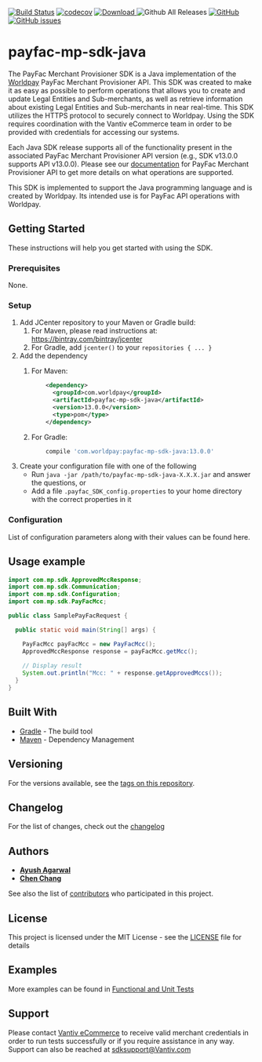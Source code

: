[![Build Status](https://travis-ci.org/Vantiv/payfac-mp-sdk-java.svg?branch=13.x)](https://travis-ci.org/Vantiv/payfac-mp-sdk-java)
[![codecov](https://codecov.io/gh/Vantiv/payfac-mp-sdk-java/branch/13.x/graph/badge.svg)](https://codecov.io/gh/Vantiv/payfac-mp-sdk-java)
[ ![Download](https://api.bintray.com/packages/vantivcnp/maven/payfac-mp-sdk-java/images/download.svg) ](https://bintray.com/vantivcnp/maven/payfac-mp-sdk-java/_latestVersion) ![Github All Releases](https://img.shields.io/github/downloads/vantiv/payfac-mp-sdk-java/total.svg)
[![GitHub](https://img.shields.io/github/license/vantiv/payfac-mp-sdk-java.svg)](https://github.com/Vantiv/payfac-mp-sdk-java/13.x/LICENSE) [![GitHub issues](https://img.shields.io/github/issues/vantiv/payfac-mp-sdk-java.svg)](https://github.com/Vantiv/payfac-mp-sdk-java/issues)

# payfac-mp-sdk-java

The PayFac Merchant Provisioner SDK is a Java implementation of the [Worldpay](https://developer.vantiv.com/community/ecommerce) PayFac Merchant Provisioner API. This SDK was created to make it as easy as possible to perform operations that allows you to create and update Legal Entities and Sub-merchants, as well as retrieve information about existing Legal Entities and Sub-merchants in near real-time. This SDK utilizes the HTTPS protocol to securely connect to Worldpay. Using the SDK requires coordination with the Vantiv eCommerce team in order to be provided with credentials for accessing our systems.

Each Java SDK release supports all of the functionality present in the associated PayFac Merchant Provisioner API version (e.g., SDK v13.0.0 supports API v13.0.0). Please see our [documentation](https://developer.vantiv.com/community/ecommerce/pages/documentation) for PayFac Merchant Provisioner API to get more details on what operations are supported.

This SDK is implemented to support the Java programming language and is created by Worldpay. Its intended use is for PayFac API operations with Worldpay.


## Getting Started

These instructions will help you get started with using the SDK.

### Prerequisites

None.


### Setup

1. Add JCenter repository to your Maven or Gradle build:
	1. For Maven, please read instructions at: https://bintray.com/bintray/jcenter
	2. For Gradle, add `jcenter()` to your `repositories { ... }`
2. Add the dependency
    1. For Maven:
        ```xml
            <dependency>
              <groupId>com.worldpay</groupId>
              <artifactId>payfac-mp-sdk-java</artifactId>
              <version>13.0.0</version>
              <type>pom</type>
            </dependency>
        ```

    2. For Gradle:
        ```groovy
            compile 'com.worldpay:payfac-mp-sdk-java:13.0.0'
        ```
3. Create your configuration file with one of the following
    * Run `java -jar /path/to/payfac-mp-sdk-java-X.X.X.jar` and answer the questions, or
    * Add a file `.payfac_SDK_config.properties` to your home directory with the correct properties in it

### Configuration
List of configuration parameters along with their values can be found here.


## Usage example

```java
import com.mp.sdk.ApprovedMccResponse;
import com.mp.sdk.Communication;
import com.mp.sdk.Configuration;
import com.mp.sdk.PayFacMcc;

public class SamplePayFacRequest {

  public static void main(String[] args) {

    PayFacMcc payFacMcc = new PayFacMcc();
    ApprovedMccResponse response = payFacMcc.getMcc();
    
    // Display result
    System.out.println("Mcc: " + response.getApprovedMccs());
  }
}
```
## Built With

* [Gradle](https://gradle.org/) - The build tool
* [Maven](https://maven.apache.org/) - Dependency Management

## Versioning
For the versions available, see the [tags on this repository](https://github.com/vantiv/payfac-mp-sdk-java/tags). 

## Changelog
For the list of changes, check out the [changelog](https://github.com/Vantiv/payfac-mp-sdk-java/blob/13.x/CHANGELOG.md)

## Authors

* [**Ayush Agarwal**](https://github.com/ayush17agarwal)
* [**Chen Chang**](https://github.com/cc6980312)

See also the list of [contributors](https://github.com/vantiv/payfac-mp-sdk-java/contributors) who participated in this project.

## License
This project is licensed under the MIT License - see the [LICENSE](https://github.com/Vantiv/payfac-mp-sdk-java/blob/13.x/LICENSE.md) file for details

## Examples
More examples can be found in [Functional and Unit Tests](https://github.com/Vantiv/payfac-mp-sdk-java/tree/13.x/src/test/java/com/mp/sdk)

## Support
Please contact [Vantiv eCommerce](https://developer.vantiv.com/community/ecommerce) to receive valid merchant credentials in order to run tests successfully or if you require assistance in any way.  Support can also be reached at sdksupport@Vantiv.com
